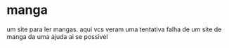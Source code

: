 # manga
um site para ler mangas.
aqui vcs veram uma tentativa falha de um site de manga
da uma ajuda ai se possivel
